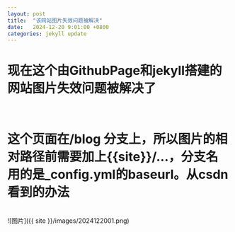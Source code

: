 ```yaml
---
layout: post
title:  "该网站图片失效问题被解决"
date:   2024-12-20 9:01:00 +0800
categories: jekyll update
---
```


# 现在这个由GithubPage和jekyll搭建的网站图片失效问题被解决了
<br/>

# 这个页面在/blog 分支上，所以图片的相对路径前需要加上{{site}}/...，分支名用的是_config.yml的baseurl。从csdn看到的办法

<br/>
![图片]({{ site }}/images/2024122001.png)
